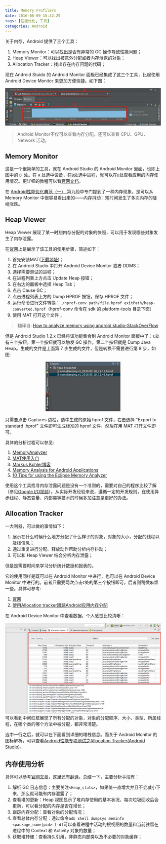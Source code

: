 ```yaml
---
title: Memory Profilers
date: 2016-05-09 15:32:29
tags: [性能优化, 工具]
categories: Android
---
```


关于内存，Android 提供了三个工具：

1. Memory Monitor：可以找出是否有异常的 GC 操作导致性能问题； 
2. Heap Viewer：可以找出被意外分配或者内存泄露的对象；
3. Allocation Tracker：找出存在内存问题的代码；

现在 Android Stuido 的 Android Monitor 面板已经集成了这三个工具，比起使用 Android Device Monitor 来更加方便快捷。如下图：

![Android Monitor](../../images/Android-Monitor.png)

>Android Monitor不仅可以查看内存分配，还可以查看 CPU、GPU、Network 活动。

## Memory Monitor
这是一个很简单的工具，就在 Android Studio 的 Android Monitor 里面，也即上图中的 `D `处。在 `A` 处选中设备，在`B`处选中进程，就可以在`D`处查看应用的内存使用情况。更详细的教程可以看[官网文档](http://developer.android.com/intl/zh-cn/tools/performance/memory-monitor/index.html)。

在 [Android性能优化典范（一） ](http://www.csdn.net/article/2015-01-20/2823621-android-performance-patterns/2)第九段中专门提到了一种内存现象，是可以从 Memory Monitor 中很容易看出来的——内存抖动：短时间发生了多次内存的陡峭涨跌。

## Heap Viewer
Heap Viewer 展现了某一时刻内存分配的对象的快照，可以用于发现哪些对象发生了内存泄露。

在[官网](http://developer.android.com/intl/zh-cn/tools/performance/heap-viewer/index.html#WhatYouNeed)上是展示了该工具的使用步骤，简述如下：

1. 首先安装MAT([下载地址](http://www.eclipse.org/mat/downloads.php))；
2. 在 Android Studio 中打开 Android Device Monitor 或者 DDMS；
3. 选择需要测试的进程；
4. 在进程列表上方点击 Update Heap 按钮；
5. 在右边的面板中选择 Heap Tab；
6. 点击 Cause GC；
7. 点击进程列表上方的 Dump HPROF 按钮，保存 HPROF 文件；
8. 运行命令进行文件转换：`./hprof-conv path/file.hprof exitPath/heap-converted.hprof`（hprof-conv 命令在 sdk 的 platform-tools 目录下面）
9. 使用 MAT 打开这个文件；

>翻译自: [How to analyze memory using android studio-StackOverFlow](http://stackoverflow.com/questions/24547555/how-to-analyze-memory-using-android-studio)

但是 Android Studio 1.2.x 已经将该功能集合到 Android Monitor 面板中了：`C`处有三个按钮，第一个按钮就可以触发 GC 操作，第二个按钮就是 Dump Java Heap。生成的文件是上面第 7 步生成的文件，但是转换不需要进行第 8 步，如图:

<div align="center"><img src="../../images/hprof.png" height="160" alt="HPROF"/></div>

只需要点击 Captures 边栏，选中生成的原始 hprof 文件，右击选择 "Export to standard .hprof" 文件即可生成标准的 hprof 文件，然后在用 MAT 打开文件即可。

具体的分析过程可以参见:

1. [MemoryAnalyzer](http://wiki.eclipse.org/MemoryAnalyzer)
2. [MAT使用入门](http://www.jianshu.com/p/d8e247b1e7b2)
3. [Markus Kohler博客](http://kohlerm.blogspot.jp/)
4. [Memory Analysis for Android Applications](http://android-developers.blogspot.jp/2011/03/memory-analysis-for-android.html)
5. [10 Tips for using the Eclipse Memory Analyzer](http://eclipsesource.com/blogs/2013/01/21/10-tips-for-using-the-eclipse-memory-analyzer/)

使用这个工具找寻内存泄露问题是没有一个准则的，需要对自己的程序比较了解（参见[Google I/O视频](https://www.youtube.com/watch?v=_CruQY55HOk)）。从实际开发经验来说，遵循一定的开发规则，在使用异步线程、静态变量、内部类等技术的时候多加注意是更好的办法。

## Allocation Tracker
一大利器，可以做的事情如下：

1. 展示在什么时候什么地方分配了什么样子的对象，对象的大小，分配的线程以及栈信息；
2. 通过重复进行分配、释放动作帮助分析内存抖动；
3. 可以和 Heap Viewer 结合分析内存泄露；

但是是需要时间来学习分析统计数据和报表的。

它的使用同样是既可以在 Android Monitor 中进行，也可以在 Android Device Monitor 中进行的。前者只需要两次点击`C`处的第三个按钮即可，后者则稍微麻烦一些。具体可参考:

1. [官网](http://developer.android.com/intl/zh-cn/tools/performance/allocation-tracker/index.html)
2. [使用Allocation tracker跟踪Android应用内存分配](http://blog.csdn.net/p106786860/article/details/9248693)

在 Android Device Monitor 中查看数据，个人感觉比较清晰：

![Android Monitor](../../images/Allocaition-TrackerB.png)
可以看到中间红框展现了所有分配的对象，对象的分配顺序、大小、类型、所属线程，在哪个类的哪个方法中被分配，都非常清楚。

选中一行之后，就可以在下面看到详细的堆栈信息。而关于 Android Monitor 的图标解析，可以查看[Android性能专项测试之Allocation Tracker(Android Studio)](http://blog.csdn.net/itfootball/article/details/48750849)。

## 内存使用分析
具体可以参考[官网文章](http://developer.android.com/intl/zh-cn/tools/debugging/debugging-memory.html)，这里还有[翻译](http://android.jobbole.com/80926/)。总结一下，主要分析手段有：

1. 解析 GC 日志信息：主要关注`<Heap_stats>`，如果值一直增大并且不会减小下来，那么就可能有内存泄露了；
2. 查看堆的更新：Heap 视图显示了堆内存使用的基本状况，每次垃圾回收后会更新，可以看分配的内存是否在增长；
3. 跟踪内存分配：查看对象的分配情况；
4. 查看总体内存分配：通过命令`adb shell dumpsys meminfo <package_name|pid> [-d]`可以查看进程中活动的根视图的数量和当前驻留在进程中的 Context 和 Activity 对象的数量；
5. 获取堆转储：查看持久引用，非静态内部类以及不必要的对象缓存；